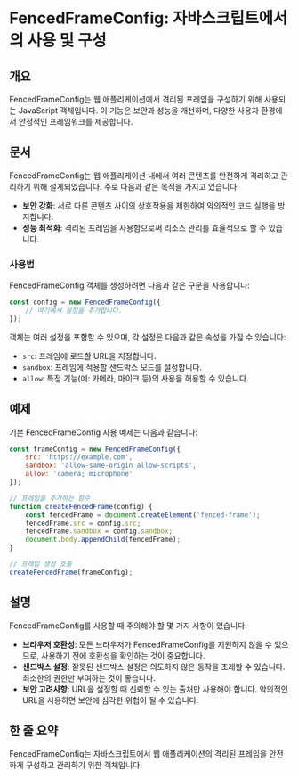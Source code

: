 <!--
Meta Description: # FencedFrameConfig: 자바스크립트에서의 사용 및 구성 ## 개요 FencedFrameConfig는 웹 애플리케이션에서 격리된 프레임을 구성하기 위해 사용되는 JavaScript 객체입니다. 이 기능은 보안과 성능을 개선하며, 다양한 사용자 환경에서 안정...
Meta Keywords: 있습니다, fencedframeconfig, 프레임을, 다음과, config
-->

# FencedFrameConfig: 자바스크립트에서의 사용 및 구성

## 개요
FencedFrameConfig는 웹 애플리케이션에서 격리된 프레임을 구성하기 위해 사용되는 JavaScript 객체입니다. 이 기능은 보안과 성능을 개선하며, 다양한 사용자 환경에서 안정적인 프레임워크를 제공합니다.

## 문서
FencedFrameConfig는 웹 애플리케이션 내에서 여러 콘텐츠를 안전하게 격리하고 관리하기 위해 설계되었습니다. 주로 다음과 같은 목적을 가지고 있습니다:

- **보안 강화**: 서로 다른 콘텐츠 사이의 상호작용을 제한하여 악의적인 코드 실행을 방지합니다.
- **성능 최적화**: 격리된 프레임을 사용함으로써 리소스 관리를 효율적으로 할 수 있습니다.

### 사용법
FencedFrameConfig 객체를 생성하려면 다음과 같은 구문을 사용합니다:

```javascript
const config = new FencedFrameConfig({
    // 여기에서 설정을 추가합니다.
});
```

객체는 여러 설정을 포함할 수 있으며, 각 설정은 다음과 같은 속성을 가질 수 있습니다:

- `src`: 프레임에 로드할 URL을 지정합니다.
- `sandbox`: 프레임에 적용할 샌드박스 모드를 설정합니다.
- `allow`: 특정 기능(예: 카메라, 마이크 등)의 사용을 허용할 수 있습니다.

## 예제
기본 FencedFrameConfig 사용 예제는 다음과 같습니다:

```javascript
const frameConfig = new FencedFrameConfig({
    src: 'https://example.com',
    sandbox: 'allow-same-origin allow-scripts',
    allow: 'camera; microphone'
});

// 프레임을 추가하는 함수
function createFencedFrame(config) {
    const fencedFrame = document.createElement('fenced-frame');
    fencedFrame.src = config.src;
    fencedFrame.sandbox = config.sandbox;
    document.body.appendChild(fencedFrame);
}

// 프레임 생성 호출
createFencedFrame(frameConfig);
```

## 설명
FencedFrameConfig를 사용할 때 주의해야 할 몇 가지 사항이 있습니다:

- **브라우저 호환성**: 모든 브라우저가 FencedFrameConfig를 지원하지 않을 수 있으므로, 사용하기 전에 호환성을 확인하는 것이 중요합니다.
- **샌드박스 설정**: 잘못된 샌드박스 설정은 의도하지 않은 동작을 초래할 수 있습니다. 최소한의 권한만 부여하는 것이 좋습니다.
- **보안 고려사항**: URL을 설정할 때 신뢰할 수 있는 출처만 사용해야 합니다. 악의적인 URL을 사용하면 보안에 심각한 위협이 될 수 있습니다.

## 한 줄 요약
FencedFrameConfig는 자바스크립트에서 웹 애플리케이션의 격리된 프레임을 안전하게 구성하고 관리하기 위한 객체입니다.